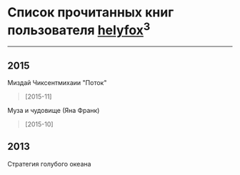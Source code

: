 # Список прочитанных книг пользователя [helyfox](http://www.facebook.com/100007306904340)<sup>3</sup>
---

## 2015

Mиздай Чиксентмихаии "Поток"
> [2015-11] 


Муза и чудовище (Яна Франк)
> [2015-10] 



## 2013

Стратегия голубого океана



